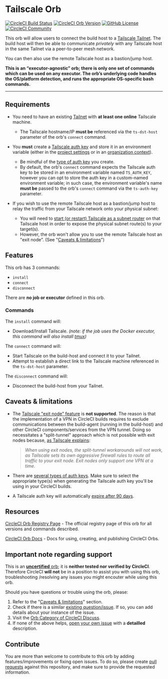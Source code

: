 # Tailscale Orb


[![CircleCI Build Status](https://circleci.com/gh/orbiously/tailscale-orb.svg?style=shield "CircleCI Build Status")](https://circleci.com/gh/orbiously/tailscale-orb) [![CircleCI Orb Version](https://badges.circleci.com/orbs/orbiously/tailscale.svg)](https://circleci.com/orbs/registry/orb/orbiously/tailscale) [![GitHub License](https://img.shields.io/badge/license-MIT-lightgrey.svg)](https://raw.githubusercontent.com/orbiously/tailscale-orb/master/LICENSE) [![CircleCI Community](https://img.shields.io/badge/community-CircleCI%20Discuss-343434.svg)](https://discuss.circleci.com/c/ecosystem/orbs)


This orb will allow users to connect the build host to a [Tailscale Tailnet](https://tailscale.com/kb/1151/what-is-tailscale/). The build host will then be able to communicate _privately_ with any Tailscale host in the same Tailnet via a peer-to-peer mesh network.

You can then also use the remote Tailscale host as a bastion/jump host.

**This is an “executor-agnostic” orb; there is only one set of commands which can be used on any executor. The orb’s underlying code handles the OS/platform detection, and runs the appropriate OS-specific bash commands.**

---

## Requirements

- You need to have an existing [Tailnet](https://tailscale.com/kb/1136/tailnet/) with **at least one online** Tailscale machine.
    - The Tailscale hostname/IP **must be** referenced via the `ts-dst-host` parameter of the orb's `connect` command.

- You **must** create a [Tailscale auth key](https://tailscale.com/kb/1085/auth-keys/) and store it in an environment variable (either in the [project settings](https://circleci.com/docs/env-vars#setting-an-environment-variable-in-a-project) or in an [organization context](https://circleci.com/docs/env-vars#setting-an-environment-variable-in-a-context)).
    - Be mindful of the [type of auth key](https://tailscale.com/kb/1085/auth-keys/#types-of-auth-keys) you create.
    - By default, the orb's `connect` command expects the Tailscale auth key to be stored in an environment variable named `TS_AUTH_KEY`, however you can opt to store the auth key in a custom-named environment variable; in such case, the environment variable's name **must be** passed to the orb's `connect` command via the `ts-auth-key` parameter.

- If you wish to use the remote Tailscale host as a bastion/jump host to relay the traffic from your Tailscale network onto your physical subnet:
    - You will need to [start (or restart) Tailscale as a subnet router](https://tailscale.com/kb/1019/subnets/) on that Tailscale host in order to expose the physical subnet route(s) to your target(s).
    - However, the orb won't allow you to use the remote Tailscale host an "exit node". (See "[Caveats & limitations](https://github.com/orbiously/tailscale-orb/edit/alpha/README.md#caveats--limitations)")

## Features

This orb has 3 commands:
- `install`
- `connect`
- `disconnect`

There are **no job or executor** defined in this orb.

### Commands

The `install` command will:
- Download/Install Tailscale. _(note: if the job uses the Docker executor, this command will also install [tmux](https://github.com/tmux/tmux/wiki))_

The `connect` command will:
- Start Tailscale on the build-host and connect it to your Tailnet.
- Attempt to establish a direct link to the Tailscale machine referenced in the `ts-dst-host` parameter.

The `disconnect` command will:
- Disconnect the build-host from your Tailnet.


## Caveats & limitations

- The [Tailscale "exit node" feature](https://tailscale.com/kb/1103/exit-nodes/) is **not supported**. The reason is that the implementation of a VPN in  CircleCI builds requires to exclude communications between the build-agent (running in the build-host) and other CircleCI components/services from the VPN tunnel. Doing so necessitates a "split-tunnel" approach which is not possible with exit nodes because, [as Tailscale explains](https://tailscale.com/kb/1105/other-vpns/#workaround-split-tunnels):
    > _When using exit nodes, the split-tunnel workarounds will not work, as Tailscale sets its own aggressive firewall rules to route all traffic to your exit node. Exit nodes only support one VPN at a time._

- There are [several types of auth keys](https://tailscale.com/kb/1085/auth-keys/#types-of-auth-keys). Make sure to select the appropriate type(s) when generating the Tailscale auth key you'll be using in your CircleCI builds.

- A Tailscale auth key will automatically [expire after 90 days](https://tailscale.com/kb/1085/auth-keys/#key-expiry).

## Resources

[CircleCI Orb Registry Page](https://circleci.com/orbs/registry/orb/orbiously/tailscale) - The official registry page of this orb for all versions and commands described.

[CircleCI Orb Docs](https://circleci.com/docs/2.0/orb-intro/#section=configuration) - Docs for using, creating, and publishing CircleCI Orbs.

## Important note regarding support

This is an [**uncertified** orb](https://circleci.com/docs/orbs-faq#using-uncertified-orbs); it is **neither tested nor verified by CircleCI**. Therefore CircleCI **will not** be in a position to assist you with using this orb, troubleshooting /resolving any issues you might encouter while using this orb.

Should you have questions or trouble using the orb, please:

1. Refer to the "[Caveats & limitations](https://github.com/orbiously/tailscale-orb/edit/alpha/README.md#caveats--limitations)" section.
2. Check if there is a similar [existing question/issue](https://github.com/orbiously/tailscale-orb/issues). If so, you can add details about your instance of the issue.
3. Visit the [Orb Category of CircleCI Discuss](https://discuss.circleci.com/c/orbs). 
4. If none of the above helps, [open your own issue](https://github.com/orbiously/tailscale-orb/issues/new/choose) with a **detailled** description.

## Contribute

You are more than welcome to contribute to this orb by adding features/improvements or fixing open issues. To do so, please create [pull requests](https://github.com/orbiously/tailscale-orb/pulls) against this repository, and make sure to provide the requested information.
